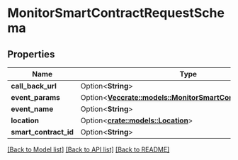 # MonitorSmartContractRequestSchema

## Properties

Name | Type | Description | Notes
------------ | ------------- | ------------- | -------------
**call_back_url** | Option<**String**> |  | [optional]
**event_params** | Option<[**Vec<crate::models::MonitorSmartContractEventParam>**](MonitorSmartContractEventParam.md)> |  | [optional]
**event_name** | Option<**String**> |  | [optional]
**location** | Option<[**crate::models::Location**](Location.md)> |  | [optional]
**smart_contract_id** | Option<**String**> |  | [optional]

[[Back to Model list]](../README.md#documentation-for-models) [[Back to API list]](../README.md#documentation-for-api-endpoints) [[Back to README]](../README.md)



